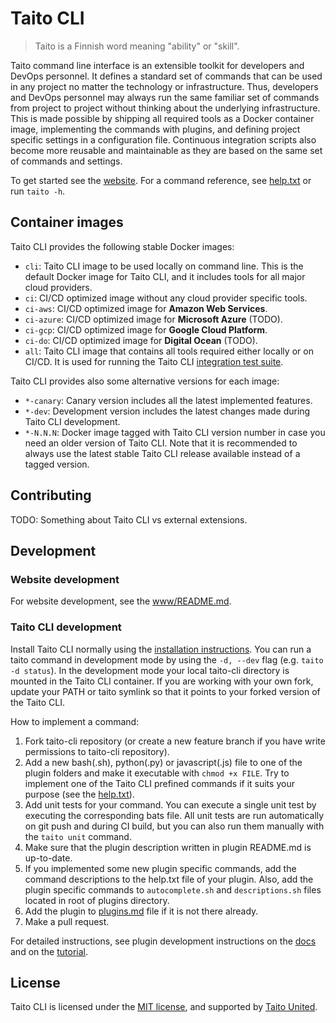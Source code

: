 # Taito CLI

> Taito is a Finnish word meaning "ability" or "skill".

Taito command line interface is an extensible toolkit for developers and DevOps personnel. It defines a standard set of commands that can be used in any project no matter the technology or infrastructure. Thus, developers and DevOps personnel may always run the same familiar set of commands from project to project without thinking about the underlying infrastructure. This is made possible by shipping all required tools as a Docker container image, implementing the commands with plugins, and defining project specific settings in a configuration file. Continuous integration scripts also become more reusable and maintainable as they are based on the same set of commands and settings.

To get started see the [website](https://taitounited.github.io/taito-cli/). For a command reference, see [help.txt](https://github.com/TaitoUnited/taito-cli/blob/master/help.txt) or run `taito -h`.

## Container images

Taito CLI provides the following stable Docker images:

* `cli`: Taito CLI image to be used locally on command line. This is the default Docker image for Taito CLI, and it includes tools for all major cloud providers.
* `ci`: CI/CD optimized image without any cloud provider specific tools.
* `ci-aws`: CI/CD optimized image for **Amazon Web Services**.
* `ci-azure`: CI/CD optimized image for **Microsoft Azure** (TODO).
* `ci-gcp`: CI/CD optimized image for **Google Cloud Platform**.
* `ci-do`: CI/CD optimized image for **Digital Ocean** (TODO).
* `all`: Taito CLI image that contains all tools required either locally or on CI/CD. It is used for running the Taito CLI [integration test suite](https://github.com/TaitoUnited/taito-cli-test).

Taito CLI provides also some alternative versions for each image:

* `*-canary`: Canary version includes all the latest implemented features.
* `*-dev`: Development version includes the latest changes made during Taito CLI development.
* `*-N.N.N`: Docker image tagged with Taito CLI version number in case you need an older version of Taito CLI. Note that it is recommended to always use the latest stable Taito CLI release available instead of a tagged version.

## Contributing

TODO: Something about Taito CLI vs external extensions.

## Development

### Website development

For website development, see the [www/README.md](www/README.md).

### Taito CLI development

Install Taito CLI normally using the [installation instructions](https://taitounited.github.io/taito-cli/docs/02-installation/). You can run a taito command in development mode by using the `-d, --dev` flag (e.g. `taito -d status`). In the development mode your local taito-cli directory is mounted in the Taito CLI container. If you are working with your own fork, update your PATH or taito symlink so that it points to your forked version of the Taito CLI.

How to implement a command:

1. Fork taito-cli repository (or create a new feature branch if you have write permissions to taito-cli repository).
2. Add a new bash(.sh), python(.py) or javascript(.js) file to one of the plugin folders and make it executable with `chmod +x FILE`. Try to implement one of the Taito CLI prefined commands if it suits your purpose (see the [help.txt](https://github.com/TaitoUnited/taito-cli/blob/master/help.txt)).
3. Add unit tests for your command. You can execute a single unit test by executing the corresponding bats file. All unit tests are run automatically on git push and during CI build, but you can also run them manually with the `taito unit` command.
4. Make sure that the plugin description written in plugin README.md is up-to-date.
5. If you implemented some new plugin specific commands, add the command descriptions to the help.txt file of your plugin. Also, add the plugin specific commands to `autocomplete.sh` and `descriptions.sh` files located in root of plugins directory.
6. Add the plugin to [plugins.md](https://github.com/TaitoUnited/taito-cli/blob/dev/docs/plugins.md) file if it is not there already.
7. Make a pull request.

For detailed instructions, see plugin development instructions on the [docs](https://taitounited.github.io/taito-cli/docs) and on the [tutorial](https://taitounited.github.io/taito-cli/tutorial).

## License

Taito CLI is licensed under the [MIT license](https://github.com/TaitoUnited/taito-cli/blob/master/LICENSE), and supported by [Taito United](https://taitounited.fi/).
